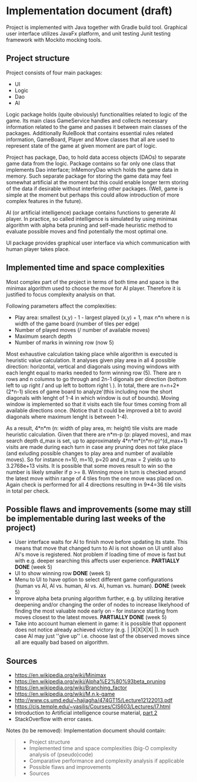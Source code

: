 # Implementation document (draft)

Project is implemented with Java together with Gradle build tool. Graphical user interface utilizes JavaFx platform, and unit testing Junit testing framework with Mockito mocking tools.

## Project structure
Project consists of four main packages:
- UI
- Logic
- Dao
- AI

Logic package holds (quite obviously) functionalities related to logic of the game. Its main class GameService handles and collects necessary information related to the game and passes it between main classes of the packages. Additionally RuleBook that contains essential rules related information, GameBoard, Player and Move classes that all are used to represent state of the game at given moment are part of logic.

Project has package, Dao, to hold data access objects (DAOs) to separate game data from the logic. Package contains so far only one class that implements Dao interface; InMemoryDao which holds the game data in memory. Such separate package for storing the game data may feel somewhat artificial at the moment but this could enable longer term storing of the data if desirable without interfering other packages. (Well, game is simple at the moment but perhaps this could allow introduction of more complex features in the future).

AI (or artificial intelligence) package contains functions to generate AI player. In practice, so called intelligence is simulated by using minimax algorithm with alpha beta pruning and self-made heuristic method to evaluate possible moves and find potentially the most optimal one. 

UI package provides graphical user interface via which communication with human player takes place.

## Implemented time and space complexities

Most complex part of the project in terms of both time and space is the minimax algorithm used to choose the move for AI player. Therefore it is justified to focus complexity analysis on that.

Following parameters affect the complexities:
- Play area: smallest (x,y) - 1  - largest played (x,y) + 1, max n*n where n is width of the game board (number of tiles per edge)
- Number of played moves (/ number of available moves)
- Maximum search depth
- Number of marks in winning row (now 5)

Most exhaustive calculation taking place while algorithm is executed is heuristic value calculation. It analyses given play area in all 4 possible direction: horizontal, vertical and diagonals using moving windows with each lenght equal to marks needed to form winning row (5). There are n rows and n columns to go through and 2n-1 digonals per direction (bottom left to up right / and up left to bottom right \ ).
In total, there are n+n+2*(2*n-1) slices of game board to analyze'(this including now the short diagonals with lenght of 1-4 in which window is out of bounds). Moving window is implemented so that it visits each tile four times coming from all available directions once. (Notice that it could be improved a bit to avoid diagonals where maximum lenght is between 1-4). 

As a result, 4\*n\*m (n: width of play area, m: height) tile visits are made heuristic calculation. Given that there are n\*m-p (p: played moves), and max search depth d_max is set, up to
approximately 4\*n\*m\*(n\*m-p)^(d_max+1) visits are made during each turn in case any pruning does not take place (and exluding possible changes to play area and number of available moves). So for instance n=10, m=10, p=20 and d_max = 2 yields up to 3.2768e+13 visits. It is possible that some moves result to win so the number is likely smaller if p >= 8. Winning move in turn is checked around the latest move within range of 4 tiles from the one move was placed on. Again check is performed for all 4 directions resulting in 9\*4=36 tile visits in total per check. 

## Possible flaws and improvements (some may still be implementable during last weeks of the project)
- User interface waits for AI to finish move before updating its state. This means that move that changed turn to AI is not shown on UI until also AI's move is registered. Not problem if loading time of move is fast but with e.g. deeper searching this affects user experience. **PARTIALLY DONE** (week 5)
- UI to show winning row **DONE** (week 5)
- Menu to UI to have option to select different game configurations (human vs AI, AI vs. human, AI vs. AI, human vs. human). **DONE** (week 5)
- Improve alpha beta pruning algorithm further, e.g. by utilizing iterative deepening and/or changing the order of nodes to increase likelyhood of finding the most valuable node early on - for instance starting from moves closest to the latest moves. **PARTIALLY DONE** (week 5)
- Take into account human element in game: it is possible that opponent does not notice already achieved victory (e.g. | |X|X|X|X| |). In such case AI may just ''give up'' i.e. choose last of the observed moves since all are equally bad based on algorithm.

## Sources
- https://en.wikipedia.org/wiki/Minimax
- https://en.wikipedia.org/wiki/Alpha%E2%80%93beta_pruning
- https://en.wikipedia.org/wiki/Branching_factor
- https://en.wikipedia.org/wiki/M,n,k-game
- http://www.cs.umd.edu/~hajiagha/474GT15/Lecture12122013.pdf
- https://cis.temple.edu/~vasilis/Courses/CIS603/Lectures/l7.html
- Introduction to Artificial intelligence course material, [part 2](https://materiaalit.github.io/intro-to-ai/part2/)
- StackOverflow with error cases.

Notes (to be removed):
Implementation document should contain:

>   - Project structure
>   - Implemented time and space complexities (big-O complexity analysis of (pseudo)code)
>   - Comparative performance and complexity analysis if applicable
>   - Possible flaws and improvements
>   - Sources
